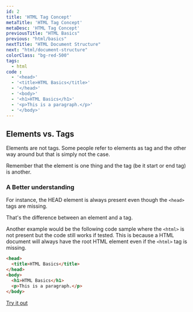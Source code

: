 ```yaml
---
id: 2
title: 'HTML Tag Concept'
metaTitle: 'HTML Tag Concept'
metaDesc: 'HTML Tag Concept'
previousTitle: "HTML Basics"
previous: "html/basics"
nextTitle: "HTML Document Structure"
next: "html/document-structure"
colorClass: "bg-red-500"
tags:
  - html
code :
  - '<head>'
  - '<title>HTML Basics</title>'
  - '</head>'
  - '<body>'
  - '<h1>HTML Basics</h1>'
  - '<p>This is a paragraph.</p>'
  - '</body>'
---
```

## Elements vs. Tags

Elements are not tags. Some people refer to elements as tag and the other way around but that is simply not the case.

Remember that the element is one thing and the tag (be it start or end tag) is another.


### A Better understanding

For instance, the HEAD element is always present even though the `<head>` tags are missing.

That's the difference between an element and a tag.

Another example would be the following code sample where the `<html>` is not present but the code still works if tested. This is because a HTML document will always have the root HTML element even if the `<html>` tag is missing.

```html
<head>
  <title>HTML Basics</title>
</head>
<body>
  <h1>HTML Basics</h1>
  <p>This is a paragraph.</p>
</body>
```
[Try it out](/editors/html_editor?code=<head>,++<title>HTML+Basics</title>,</head>,<body>,++<h1>HTML+Basics</h1>,++<p>This+is+a+paragraph.</p>,</body>#special)